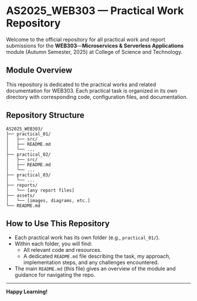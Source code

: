 # AS2025_WEB303 &mdash; Practical Work Repository

Welcome to the official repository for all practical work and report submissions for the **WEB303**&mdash;**Microservices & Serverless Applications** module (Autumn Semester, 2025) at College of Science and Technology.

## Module Overview

This repository is dedicated to the practical works and related documentation for WEB303. Each practical task is organized in its own directory with corresponding code, configuration files, and documentation.

## Repository Structure

```
AS2025_WEB303/
├── practical_01/
│   ├── src/
│   ├── README.md
│   └── ...
├── practical_02/
│   ├── src/
│   ├── README.md
│   └── ...
├── practical_03/
│   └── ...
├── reports/
│   └── [any report files]
├── assets/
│   └── [images, diagrams, etc.]
└── README.md
```

## How to Use This Repository

- Each practical work has its own folder (e.g., `practical_01/`).
- Within each folder, you will find:
  - All relevant code and resources.
  - A dedicated `README.md` file describing the task, my approach, implementation steps, and any challenges encountered.
- The main `README.md` (this file) gives an overview of the module and guidance for navigating the repo.

---

**Happy Learning!**
